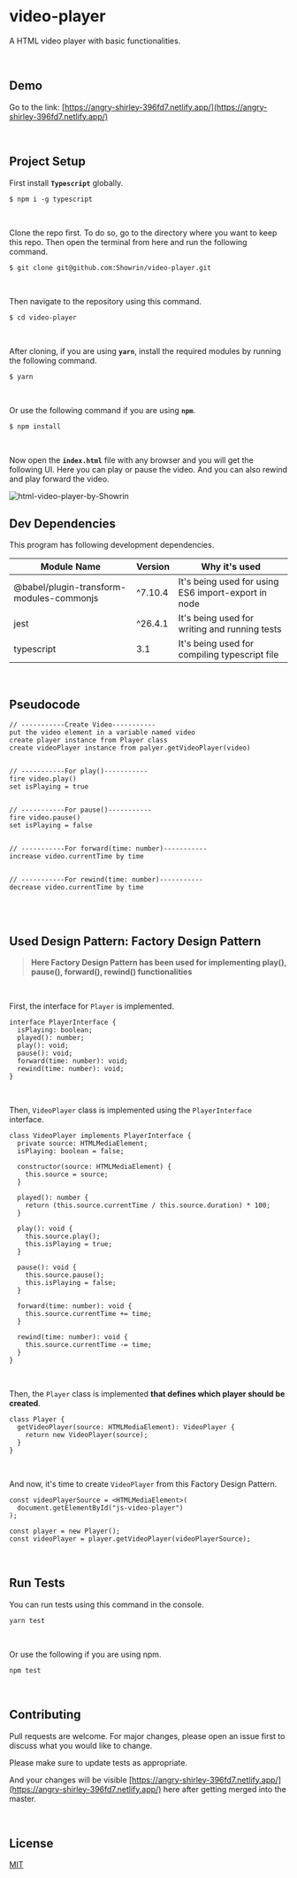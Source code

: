 # video-player

A HTML video player with basic functionalities.

<br/>

## Demo

Go to the link: [https://angry-shirley-396fd7.netlify.app/](https://angry-shirley-396fd7.netlify.app/)

<br/>

## Project Setup

First install **`Typescript`** globally.

```
$ npm i -g typescript
```

<br/>

Clone the repo first. To do so, go to the directory where you want to keep this repo. Then open the terminal from here and run the following command.

```
$ git clone git@github.com:Showrin/video-player.git
```

<br/>

Then navigate to the repository using this command.

```
$ cd video-player
```

<br/>

After cloning, if you are using **`yarn`**, install the required modules by running the following command.

```
$ yarn
```

<br/>

Or use the following command if you are using **`npm`**.

```
$ npm install
```

<br/>

Now open the **`index.html`** file with any browser and you will get the following UI. Here you can play or pause the video. And you can also rewind and play forward the video.

![html-video-player-by-Showrin](https://i.imgur.com/4KTScvF.png)<br/>

## Dev Dependencies

This program has following development dependencies.

| Module Name                              | Version | Why it's used                                       |
| ---------------------------------------- | ------- | --------------------------------------------------- |
| @babel/plugin-transform-modules-commonjs | ^7.10.4 | It's being used for using ES6 import-export in node |
| jest                                     | ^26.4.1 | It's being used for writing and running tests       |
| typescript                               | 3.1     | It's being used for compiling typescript file       |

<br/>

## Pseudocode

```
// -----------Create Video-----------
put the video element in a variable named video
create player instance from Player class
create videoPlayer instance from palyer.getVideoPlayer(video)


// -----------For play()-----------
fire video.play()
set isPlaying = true


// -----------For pause()-----------
fire video.pause()
set isPlaying = false


// -----------For forward(time: number)-----------
increase video.currentTime by time


// -----------For rewind(time: number)-----------
decrease video.currentTime by time

```

<br/>

<br/>

## Used Design Pattern: Factory Design Pattern

> **Here Factory Design Pattern has been used for implementing play(), pause(), forward(), rewind() functionalities**

<br/>

First, the interface for `Player` is implemented.

```
interface PlayerInterface {
  isPlaying: boolean;
  played(): number;
  play(): void;
  pause(): void;
  forward(time: number): void;
  rewind(time: number): void;
}
```

<br />

Then, `VideoPlayer` class is implemented using the `PlayerInterface` interface.

```
class VideoPlayer implements PlayerInterface {
  private source: HTMLMediaElement;
  isPlaying: boolean = false;

  constructor(source: HTMLMediaElement) {
    this.source = source;
  }

  played(): number {
    return (this.source.currentTime / this.source.duration) * 100;
  }

  play(): void {
    this.source.play();
    this.isPlaying = true;
  }

  pause(): void {
    this.source.pause();
    this.isPlaying = false;
  }

  forward(time: number): void {
    this.source.currentTime += time;
  }

  rewind(time: number): void {
    this.source.currentTime -= time;
  }
}
```

<br />

Then, the `Player` class is implemented **that defines which player should be created**.

```
class Player {
  getVideoPlayer(source: HTMLMediaElement): VideoPlayer {
    return new VideoPlayer(source);
  }
}
```

<br />

And now, it's time to create `VideoPlayer` from this Factory Design Pattern.

```
const videoPlayerSource = <HTMLMediaElement>(
  document.getElementById("js-video-player")
);

const player = new Player();
const videoPlayer = player.getVideoPlayer(videoPlayerSource);
```

<br/>

## Run Tests

You can run tests using this command in the console.

```
yarn test
```

<br/>

Or use the following if you are using npm.

```
npm test
```

<br/>

## Contributing

Pull requests are welcome. For major changes, please open an issue first to discuss what you would like to change.

Please make sure to update tests as appropriate.

And your changes will be visible [https://angry-shirley-396fd7.netlify.app/](https://angry-shirley-396fd7.netlify.app/) here after getting merged into the master.

<br/>

## License

[MIT](https://choosealicense.com/licenses/mit/)
